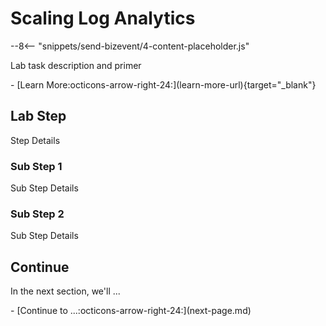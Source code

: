 <!--TODO: Update Lab Task -->
# Scaling Log Analytics
<!--TODO: Update bizevent code snippet -->
--8<-- "snippets/send-bizevent/4-content-placeholder.js"

<!--TODO: Update Lab task and learn more link -->
Lab task description and primer

<div class="grid cards" markdown>
- [Learn More:octicons-arrow-right-24:](learn-more-url){target="_blank"}
</div>

<!--TODO: Lab Task Details -->
## Lab Step

Step Details

### Sub Step 1

Sub Step Details

### Sub Step 2

Sub Step Details

## Continue
<!--TODO: Update Continue Section -->
In the next section, we'll ...

<div class="grid cards" markdown>
- [Continue to ...:octicons-arrow-right-24:](next-page.md)
</div>